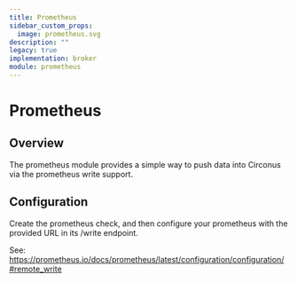 ```yaml
---
title: Prometheus
sidebar_custom_props:
  image: prometheus.svg
description: ""
legacy: true
implementation: broker
module: prometheus
---
```


# Prometheus

## Overview

The prometheus module provides a simple way to push data into Circonus via the prometheus write support.

## Configuration

Create the prometheus check, and then configure your prometheus with the provided URL in its /write endpoint.

See: https://prometheus.io/docs/prometheus/latest/configuration/configuration/#remote_write
